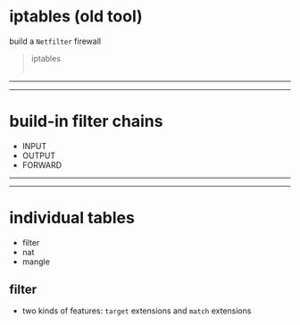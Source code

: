# iptables  (old tool)
build a `Netfilter` firewall
> iptables <option> <chain> <matching criteria> <target>

-------------------------------------------------------------------------------
-------------------------------------------------------------------------------
# build-in filter chains 
- INPUT
- OUTPUT
- FORWARD

-------------------------------------------------------------------------------
-------------------------------------------------------------------------------
# individual tables
- filter
- nat
- mangle
## filter
- two kinds of features: `target` extensions and `match` extensions
